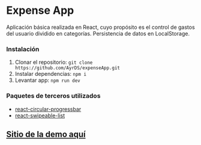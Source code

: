# Expense App
Aplicación básica realizada en React, cuyo propósito es el control de gastos del usuario dividido en categorías.
Persistencia de datos en LocalStorage.

### Instalación
1. Clonar el repositorio: `git clone https://github.com/AyrDS/expenseApp.git`
2. Instalar dependencias: `npm i`
3. Levantar app: `npm run dev`

### Paquetes de terceros utilizados
- [react-circular-progressbar](https://www.npmjs.com/package/react-circular-progressbar)
- [react-swipeable-list](https://www.npmjs.com/package/react-swipeable-list)

## [Sitio de la demo aquí](https://expenseapp-ayrds.netlify.app/)